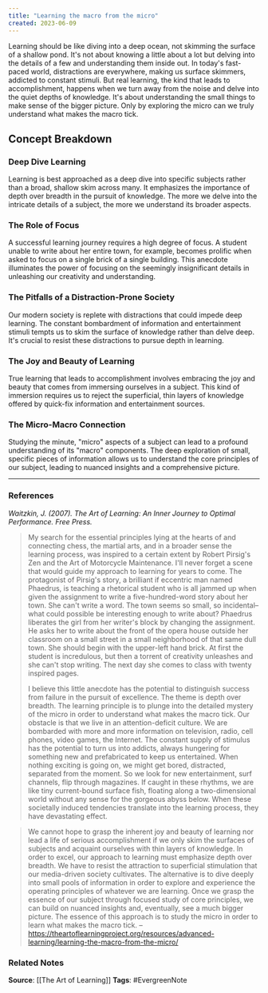 ```yaml
---
title: "Learning the macro from the micro"
created: 2023-06-09
---
```


Learning should be like diving into a deep ocean, not skimming the surface of a shallow pond. It's not about knowing a little about a lot but delving into the details of a few and understanding them inside out. In today's fast-paced world, distractions are everywhere, making us surface skimmers, addicted to constant stimuli. But real learning, the kind that leads to accomplishment, happens when we turn away from the noise and delve into the quiet depths of knowledge. It's about understanding the small things to make sense of the bigger picture. Only by exploring the micro can we truly understand what makes the macro tick.

## Concept Breakdown

### Deep Dive Learning
Learning is best approached as a deep dive into specific subjects rather than a broad, shallow skim across many. It emphasizes the importance of depth over breadth in the pursuit of knowledge. The more we delve into the intricate details of a subject, the more we understand its broader aspects.

### The Role of Focus
A successful learning journey requires a high degree of focus. A student unable to write about her entire town, for example, becomes prolific when asked to focus on a single brick of a single building. This anecdote illuminates the power of focusing on the seemingly insignificant details in unleashing our creativity and understanding.

### The Pitfalls of a Distraction-Prone Society
Our modern society is replete with distractions that could impede deep learning. The constant bombardment of information and entertainment stimuli tempts us to skim the surface of knowledge rather than delve deep. It's crucial to resist these distractions to pursue depth in learning.

### The Joy and Beauty of Learning
True learning that leads to accomplishment involves embracing the joy and beauty that comes from immersing ourselves in a subject. This kind of immersion requires us to reject the superficial, thin layers of knowledge offered by quick-fix information and entertainment sources.

### The Micro-Macro Connection
Studying the minute, "micro" aspects of a subject can lead to a profound understanding of its "macro" components. The deep exploration of small, specific pieces of information allows us to understand the core principles of our subject, leading to nuanced insights and a comprehensive picture.

---
### References

*Waitzkin, J. (2007). The Art of Learning: An Inner Journey to Optimal Performance. Free Press.*

> My search for the essential principles lying at the hearts of and connecting chess, the martial arts, and in a broader sense the learning process, was inspired to a certain extent by Robert Pirsig's Zen and the Art of Motorcycle Maintenance. I'll never forget a scene that would guide my approach to learning for years to come. The protagonist of Pirsig's story, a brilliant if eccentric man named Phaedrus, is teaching a rhetorical student who is all jammed up when given the assignment to write a five-hundred-word story about her town. She can't write a word. The town seems so small, so incidental–what could possible be interesting enough to write about? Phaedrus liberates the girl from her writer's block by changing the assignment. He asks her to write about the front of the opera house outside her classroom on a small street in a small neighborhood of that same dull town. She should begin with the upper-left hand brick. At first the student is incredulous, but then a torrent of creativity unleashes and she can't stop writing. The next day she comes to class with twenty inspired pages. 
> 
> I believe this little anecdote has the potential to distinguish success from failure in the pursuit of excellence. The theme is depth over breadth. The learning principle is to plunge into the detailed mystery of the micro in order to understand what makes the macro tick. Our obstacle is that we live in an attention-deficit culture. We are bombarded with more and more information on television, radio, cell phones, video games, the Internet. The constant supply of stimulus has the potential to turn us into addicts, always hungering for something new and prefabricated to keep us entertained. When nothing exciting is going on, we might get bored, distracted, separated from the moment. So we look for new entertainment, surf channels, flip through magazines. If caught in these rhythms, we are like tiny current-bound surface fish, floating along a two-dimensional world without any sense for the gorgeous abyss below. When these societally induced tendencies translate into the learning process, they have devastating effect.

> We cannot hope to grasp the inherent joy and beauty of learning nor lead a life of serious accomplishment if we only skim the surfaces of subjects and acquaint ourselves with thin layers of knowledge. In order to excel, our approach to learning must emphasize depth over breadth. We have to resist the attraction to superficial stimulation that our media-driven society cultivates. The alternative is to dive deeply into small pools of information in order to explore and experience the operating principles of whatever we are learning. Once we grasp the essence of our subject through focused study of core principles, we can build on nuanced insights and, eventually, see a much bigger picture. The essence of this approach is to study the micro in order to learn what makes the macro tick. – https://theartoflearningproject.org/resources/advanced-learning/learning-the-macro-from-the-micro/



### Related Notes
**Source**: [[The Art of Learning]]
**Tags**: #EvergreenNote
